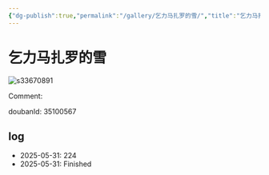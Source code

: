 ```yaml
---
{"dg-publish":true,"permalink":"/gallery/乞力马扎罗的雪/","title":"乞力马扎罗的雪","created":"2025-06-16T14:31:17.471+08:00"}
---
```



# 乞力马扎罗的雪

![s33670891](https://hiraeth-picbed.oss-cn-beijing.aliyuncs.com/s33670891.webp)

Comment: 



doubanId: 35100567

## log

- 2025-05-31: 224
- 2025-05-31: Finished
